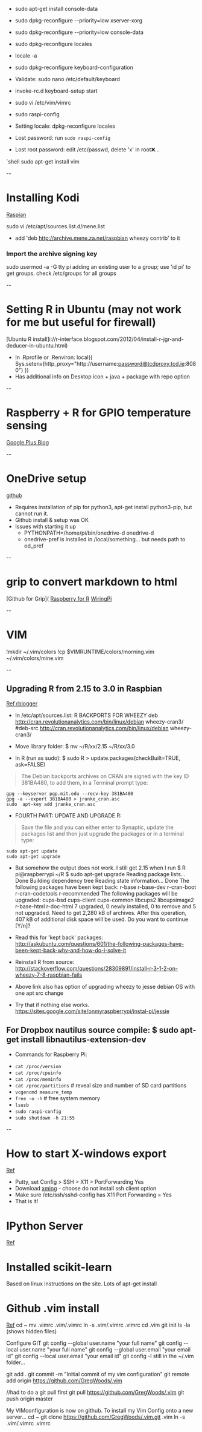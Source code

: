  * sudo apt-get install console-data
 * sudo dpkg-reconfigure --priority=low xserver-xorg
 * sudo dpkg-reconfigure --priority=low console-data
 * sudo dpkg-reconfigure locales
 * locale -a
 * sudo dpkg-reconfigure keyboard-configuration
 * Validate: sudo nano /etc/default/keyboard
 * invoke-rc.d keyboard-setup start
 * sudo vi /etc/vim/vimrc
 * sudo raspi-config
 * Setting locale:
    dpkg-reconfigure locales

 * Lost password: run `sudo raspi-config`
 * Lost root password: edit /etc/passwd, delete 'x' in root:x:...
 
 `shell
 sudo apt-get install vim

--
# Installing Kodi
[Raspian](http://michael.gorven.za.net/)

sudo vi /etc/apt/sources.list.d/mene.list
* add 'deb http://archive.mene.za.net/raspbian wheezy contrib' to it
### Import the archive signing key
sudo usermod -a -G tty pi
adding an existing user to a group; use 'id pi' to get groups. check /etc/groups for all groups

--
# Setting R in Ubuntu (may not work for me but useful for firewall)
[Ubuntu R install]i://r-interface.blogspot.com/2012/04/install-r-jgr-and-deducer-in-ubuntu.html)

- In .Rprofile or .Renviron:
  local({
  	Sys.setenv(http_proxy="http://username:password@tcdproxy.tcd.ie:8080")
	})
- Has additional info on Desktop icon + java + package with repo option

--
# Raspberry + R for GPIO temperature sensing
[Google Plus Blog](https://plus.google.com/+StephenBecker/posts/gSQB3M6cph7)

--
# OneDrive setup
[github](https://github.com/xybu/onedrive-d)
* Requires installation of pip for python3, apt-get install python3-pip, but cannot run it.
* Github install & setup was OK 
* Issues with starting it up
	* PYTHONPATH=/home/pi/bin/onedrive-d onedrive-d 
	* onedrive-pref is installed in /local/something... but needs path to od_pref


--
# grip to convert markdown to html
[Github for Grip](
[Raspberry for R](http://www.r-bloggers.com/fun-with-the-raspberry-pi/)
[WiringPi](https://projects.drogon.net/raspberry-pi/wiringpi/)

--
# VIM
 !mkdir ~/.vim/colors
 !cp $VIMRUNTIME/colors/morning.vim ~/.vim/colors/mine.vim

--
## Upgrading R from 2.15 to 3.0 in Raspbian
[Ref rblogger](http://www.r-bloggers.com/upgrade-and-update-r-2-15-to-r-3-0-in-debian-wheezy/)

* In /etc/apt/sources.list:
	R BACKPORTS FOR WHEEZY
	deb http://cran.revolutionanalytics.com/bin/linux/debian wheezy-cran3/
	#deb-src http://cran.revolutionanalytics.com/bin/linux/debian wheezy-cran3/

* Move library folder: $ mv ~/R/xx/2.15 ~/R/xx/3.0 
* In R (run as sudo):
	$ sudo R > update.packages(checkBuilt=TRUE, ask=FALSE) 

> The Debian backports archives on CRAN are signed with the key ID 381BA480, to add them, in a Terminal prompt type:

	gpg --keyserver pgp.mit.edu --recv-key 381BA480
	gpg -a --export 381BA480 > jranke_cran.asc
	sudo  apt-key add jranke_cran.asc

* FOURTH PART: UPDATE AND UPGRADE R:

> Save the file and you can either enter to Synaptic, update the packages list and then just upgrade the packages or in a terminal type:

	sudo apt-get update
	sudo apt-get upgrade

* But somehow the output does not work. I still get 2.15 when I run $ R
pi@raspberrypi ~/R $ sudo apt-get upgrade
Reading package lists... Done
Building dependency tree
Reading state information... Done
The following packages have been kept back:
  r-base r-base-dev r-cran-boot r-cran-codetools r-recommended
  The following packages will be upgraded:
    cups-bsd cups-client cups-common libcups2 libcupsimage2 r-base-html
	  r-doc-html
	  7 upgraded, 0 newly installed, 0 to remove and 5 not upgraded.
	  Need to get 2,280 kB of archives.
	  After this operation, 407 kB of additional disk space will be used.
	  Do you want to continue [Y/n]?


* Read this for 'kept back' packages: http://askubuntu.com/questions/601/the-following-packages-have-been-kept-back-why-and-how-do-i-solve-it
* Reinstall R from source: http://stackoverflow.com/questions/28309891/install-r-3-1-2-on-wheezy-7-8-raspbian-fails 
* Above link also has option of upgrading wheezy to jesse debian OS with one apt src change
* Try that if nothing else works. https://sites.google.com/site/onmyraspberrypi/instal-pi/jessie


For Dropbox nautilus source compile: $ sudo apt-get install libnautilus-extension-dev
--
* Commands for Raspberry Pi:

- `cat /proc/version`
- `cat /proc/cpuinfo`
- `cat /proc/meminfo`
- `cat /proc/partitions` # reveal size and number of SD card partitions
- `vcgencmd measure_temp` 
- `free -o -h` # free system memory
- `lsusb`
- `sudo raspi-config`
- `sudo shutdown -h 21:55`

--
# How to start X-windows export 
[Ref](http://www.ece.unm.edu/csg/email/XServer_Putty_Windows7-ECE.pdf)

- Putty, set Config > SSH > X11 > PortForwarding Yes
- Download [xming](http://sourceforge.net/projects/xming/) - choose do not install ssh client option
- Make sure /etc/ssh/sshd-config has X11 Port Forwarding = Yes
- That is it!


# IPython Server

[Ref](https://arundurvasula.wordpress.com/2014/04/01/remote-ipython-notebook-with-raspberry-pi/)

# Installed scikit-learn 
Based on linux instructions on the site.  Lots of apt-get install


# Github .vim install
[Ref](http://gregwoods.co.uk/2014/01/syntax-highlighting-in-vim-on-a-remote-raspberrypi/)
cd ~
mv .vimrc .vim/.vimrc
ln -s .vim/.vimrc .vimrc
cd .vim
git init
ls -la         (shows hidden files)

Configure GIT
git config --global user.name "your full name"
git config --local user.name "your full name"
git config --global user.email "your email id"
git config --local user.email "your email id"
git config -l
still in the ~/.vim folder…

git add .
git commit -m "Initial commit of my vim configuration"
git remote add origin https://github.com/GregWoods/.vim

//had to do a git pull first
git pull https://github.com/GregWoods/.vim
git push origin master
 

 My VIMconfiguration is now on github.
To install my Vim Config onto a new server…
cd ~
git clone https://github.com/GregWoods/.vim.git .vim
ln -s .vim/.vimrc .vimrc
